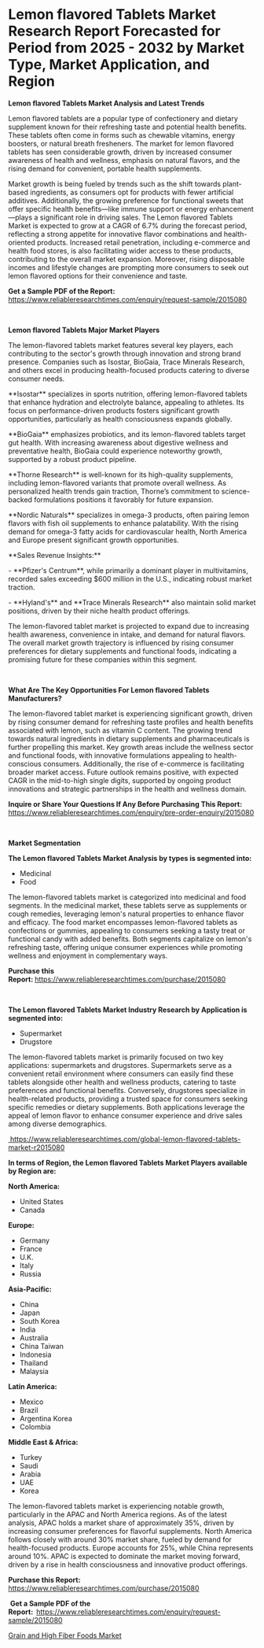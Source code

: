 <p><h1>Lemon flavored Tablets Market Research Report Forecasted for Period from 2025 -  2032 by Market Type, Market Application, and Region</h1></p><p><strong>Lemon flavored Tablets Market Analysis and Latest Trends</strong></p>
<p><p>Lemon flavored tablets are a popular type of confectionery and dietary supplement known for their refreshing taste and potential health benefits. These tablets often come in forms such as chewable vitamins, energy boosters, or natural breath fresheners. The market for lemon flavored tablets has seen considerable growth, driven by increased consumer awareness of health and wellness, emphasis on natural flavors, and the rising demand for convenient, portable health supplements.</p><p>Market growth is being fueled by trends such as the shift towards plant-based ingredients, as consumers opt for products with fewer artificial additives. Additionally, the growing preference for functional sweets that offer specific health benefits—like immune support or energy enhancement—plays a significant role in driving sales. The Lemon flavored Tablets Market is expected to grow at a CAGR of 6.7% during the forecast period, reflecting a strong appetite for innovative flavor combinations and health-oriented products. Increased retail penetration, including e-commerce and health food stores, is also facilitating wider access to these products, contributing to the overall market expansion. Moreover, rising disposable incomes and lifestyle changes are prompting more consumers to seek out lemon flavored options for their convenience and taste.</p></p>
<p><strong>Get a Sample PDF of the Report:&nbsp;</strong> <a href="https://www.reliableresearchtimes.com/enquiry/request-sample/2015080?utm_campaign=2931&utm_medium=2&utm_source=Github&utm_content=ia&utm_term=29032025&utm_id=lemon-flavored-tablets">https://www.reliableresearchtimes.com/enquiry/request-sample/2015080</a></p>
<p>&nbsp;</p>
<p><strong>Lemon flavored Tablets Major Market Players</strong></p>
<p><p>The lemon-flavored tablets market features several key players, each contributing to the sector's growth through innovation and strong brand presence. Companies such as Isostar, BioGaia, Trace Minerals Research, and others excel in producing health-focused products catering to diverse consumer needs.</p><p>**Isostar** specializes in sports nutrition, offering lemon-flavored tablets that enhance hydration and electrolyte balance, appealing to athletes. Its focus on performance-driven products fosters significant growth opportunities, particularly as health consciousness expands globally.</p><p>**BioGaia** emphasizes probiotics, and its lemon-flavored tablets target gut health. With increasing awareness about digestive wellness and preventative health, BioGaia could experience noteworthy growth, supported by a robust product pipeline.</p><p>**Thorne Research** is well-known for its high-quality supplements, including lemon-flavored variants that promote overall wellness. As personalized health trends gain traction, Thorne’s commitment to science-backed formulations positions it favorably for future expansion.</p><p>**Nordic Naturals** specializes in omega-3 products, often pairing lemon flavors with fish oil supplements to enhance palatability. With the rising demand for omega-3 fatty acids for cardiovascular health, North America and Europe present significant growth opportunities.</p><p>**Sales Revenue Insights:** </p><p>- **Pfizer's Centrum**, while primarily a dominant player in multivitamins, recorded sales exceeding $600 million in the U.S., indicating robust market traction.</p><p>- **Hyland's** and **Trace Minerals Research** also maintain solid market positions, driven by their niche health product offerings.</p><p>The lemon-flavored tablet market is projected to expand due to increasing health awareness, convenience in intake, and demand for natural flavors. The overall market growth trajectory is influenced by rising consumer preferences for dietary supplements and functional foods, indicating a promising future for these companies within this segment.</p></p>
<p>&nbsp;</p>
<p><strong>What Are The Key Opportunities For Lemon flavored Tablets Manufacturers?</strong></p>
<p><p>The lemon-flavored tablet market is experiencing significant growth, driven by rising consumer demand for refreshing taste profiles and health benefits associated with lemon, such as vitamin C content. The growing trend towards natural ingredients in dietary supplements and pharmaceuticals is further propelling this market. Key growth areas include the wellness sector and functional foods, with innovative formulations appealing to health-conscious consumers. Additionally, the rise of e-commerce is facilitating broader market access. Future outlook remains positive, with expected CAGR in the mid-to-high single digits, supported by ongoing product innovations and strategic partnerships in the health and wellness domain.</p></p>
<p><strong>Inquire or Share Your Questions If Any Before Purchasing This Report:</strong> <a href="https://www.reliableresearchtimes.com/enquiry/pre-order-enquiry/2015080?utm_campaign=2931&utm_medium=2&utm_source=Github&utm_content=ia&utm_term=29032025&utm_id=lemon-flavored-tablets">https://www.reliableresearchtimes.com/enquiry/pre-order-enquiry/2015080</a></p>
<p>&nbsp;</p>
<p><strong>Market Segmentation</strong></p>
<p><strong>The Lemon flavored Tablets Market Analysis by types is segmented into:</strong></p>
<p><ul><li>Medicinal</li><li>Food</li></ul></p>
<p><p>The lemon-flavored tablets market is categorized into medicinal and food segments. In the medicinal market, these tablets serve as supplements or cough remedies, leveraging lemon's natural properties to enhance flavor and efficacy. The food market encompasses lemon-flavored tablets as confections or gummies, appealing to consumers seeking a tasty treat or functional candy with added benefits. Both segments capitalize on lemon's refreshing taste, offering unique consumer experiences while promoting wellness and enjoyment in complementary ways.</p></p>
<p><strong>Purchase this Report:&nbsp;</strong><a href="https://www.reliableresearchtimes.com/purchase/2015080?utm_campaign=2931&utm_medium=2&utm_source=Github&utm_content=ia&utm_term=29032025&utm_id=lemon-flavored-tablets">https://www.reliableresearchtimes.com/purchase/2015080</a></p>
<p>&nbsp;</p>
<p><strong>The Lemon flavored Tablets Market Industry Research by Application is segmented into:</strong></p>
<p><ul><li>Supermarket</li><li>Drugstore</li></ul></p>
<p><p>The lemon-flavored tablets market is primarily focused on two key applications: supermarkets and drugstores. Supermarkets serve as a convenient retail environment where consumers can easily find these tablets alongside other health and wellness products, catering to taste preferences and functional benefits. Conversely, drugstores specialize in health-related products, providing a trusted space for consumers seeking specific remedies or dietary supplements. Both applications leverage the appeal of lemon flavor to enhance consumer experience and drive sales among diverse demographics.</p></p>
<p><a href="https://www.reliableresearchtimes.com/global-lemon-flavored-tablets-market-r2015080?utm_campaign=2931&utm_medium=2&utm_source=Github&utm_content=ia&utm_term=29032025&utm_id=lemon-flavored-tablets">&nbsp;https://www.reliableresearchtimes.com/global-lemon-flavored-tablets-market-r2015080</a></p>
<p><strong>In terms of Region, the Lemon flavored Tablets Market Players available by Region are:</strong></p>
<p>
    <p> <strong> North America: </strong>
        <ul>
            <li>United States</li>
            <li>Canada</li>
        </ul>
        </p> 
    <p> <strong> Europe: </strong>
        <ul>
            <li>Germany</li>
            <li>France</li>
            <li>U.K.</li>
            <li>Italy</li>
            <li>Russia</li>
        </ul>
        </p> 
    <p> <strong> Asia-Pacific: </strong>
        <ul>
            <li>China</li>
            <li>Japan</li>
            <li>South Korea</li>
            <li>India</li>
            <li>Australia</li>
            <li>China Taiwan</li>
            <li>Indonesia</li>
            <li>Thailand</li>
            <li>Malaysia</li>
        </ul>
        </p> 
    <p> <strong> Latin America: </strong>
        <ul>
            <li>Mexico</li>
            <li>Brazil</li>
            <li>Argentina Korea</li>
            <li>Colombia</li>
        </ul>
        </p> 
    <p> <strong> Middle East & Africa: </strong>
        <ul>
            <li>Turkey</li>
            <li>Saudi</li>
            <li>Arabia</li>
            <li>UAE</li>
            <li>Korea</li>
        </ul>
    </p>
    </p>
<p><p>The lemon-flavored tablets market is experiencing notable growth, particularly in the APAC and North America regions. As of the latest analysis, APAC holds a market share of approximately 35%, driven by increasing consumer preferences for flavorful supplements. North America follows closely with around 30% market share, fueled by demand for health-focused products. Europe accounts for 25%, while China represents around 10%. APAC is expected to dominate the market moving forward, driven by a rise in health consciousness and innovative product offerings.</p></p>
<p><strong>Purchase this Report: </strong><a href="https://www.reliableresearchtimes.com/purchase/2015080?utm_campaign=2931&utm_medium=2&utm_source=Github&utm_content=ia&utm_term=29032025&utm_id=lemon-flavored-tablets">https://www.reliableresearchtimes.com/purchase/2015080</a></p>
<p>&nbsp;<strong>Get a Sample PDF of the Report:&nbsp;&nbsp;</strong><a href="https://www.reliableresearchtimes.com/enquiry/request-sample/2015080?utm_campaign=2931&utm_medium=2&utm_source=Github&utm_content=ia&utm_term=29032025&utm_id=lemon-flavored-tablets">https://www.reliableresearchtimes.com/enquiry/request-sample/2015080</a></p>
<p><strong></strong></p>
<p><p><a href="https://github.com/dailyspunj47/Market-Research-Report-List-1/blob/main/grain-and-high-fiber-foods-market.md?utm_campaign=2931&utm_medium=2&utm_source=Github&utm_content=ia&utm_term=29032025&utm_id=lemon-flavored-tablets">Grain and High Fiber Foods Market</a></p></p>